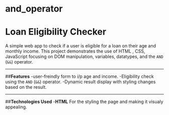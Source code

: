 # and_operator
# Loan Eligibility Checker

A simple web app to check if a user is eligible for a loan on their age and monthly income. This project demonstrates the use of HTML , CSS, JavaScript focusing on DOM manipulation, variables, datatypes, and the `AND` (`&&`) operator.

--------

##**Features**
-user-freindly form to i/p age and income.
-Eligibility check using the `AND` (`&&`) operator.
-Dynamic result display with styling changes based on the result.

--------
##**Technologies Used**
-**HTML** For the styling the page and making it visualy appealing.

